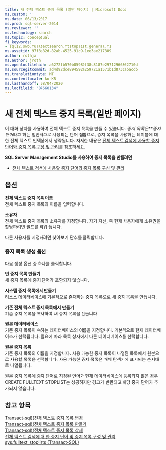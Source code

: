 ```yaml
---
title: 새 전체 텍스트 중지 목록 (일반 페이지) | Microsoft Docs
ms.custom: ''
ms.date: 06/13/2017
ms.prod: sql-server-2014
ms.reviewer: ''
ms.technology: search
ms.topic: conceptual
f1_keywords:
- sql12.swb.fulltextsearch.ftstoplist.general.f1
ms.assetid: 97f8e82d-82ab-4525-91c9-1ee3ae217309
author: rothja
ms.author: jroth
ms.openlocfilehash: a6272fb570b85989f38c8187e29712966862710d
ms.sourcegitcommit: ad4d92dce894592a259721a1571b1d8736abacdb
ms.translationtype: MT
ms.contentlocale: ko-KR
ms.lasthandoff: 08/04/2020
ms.locfileid: "87660134"
---
```

# <a name="new-full-text-stoplist-general-page"></a>새 전체 텍스트 중지 목록(일반 페이지)
  이 대화 상자를 사용하여 전체 텍스트 중지 목록을 만들 수 있습니다. *중지 목록은**중지 단어*라고 하는 일반적으로 사용되는 단어 집합으로, 중지 목록을 사용하는 테이블에 대한 전체 텍스트 인덱싱에서 생략됩니다. 자세한 내용은 [전체 텍스트 검색에 사용할 중지 단어와 중지 목록 구성 및 관리](../relational-databases/search/full-text-search.md)를 참조하세요.  
  
 **SQL Server Management Studio를 사용하여 중지 목록을 만들려면**  
  
-   [전체 텍스트 검색에 사용할 중지 단어와 중지 목록 구성 및 관리](../relational-databases/search/full-text-search.md)  
  
## <a name="options"></a>옵션  
 **전체 텍스트 중지 목록 이름**  
 전체 텍스트 중지 목록의 이름을 입력합니다.  
  
 **소유자**  
 전체 텍스트 중지 목록의 소유자를 지정합니다. 자기 자신, 즉 현재 사용자에게 소유권을 할당하려면 필드를 비워 둡니다.  
  
 다른 사용자를 지정하려면 찾아보기 단추를 클릭합니다.  
  
### <a name="create-stoplist-options"></a>중지 목록 생성 옵션  
 다음 생성 옵션 중 하나를 클릭합니다.  
  
 **빈 중지 목록 만들기**  
 새 중지 목록에 중지 단어가 포함되지 않습니다.  
  
 **시스템 중지 목록에서 만들기**  
 [리소스 데이터베이스](../relational-databases/databases/resource-database.md)에 기본적으로 존재하는 중지 목록으로 새 중지 목록을 만듭니다.  
  
 **기존 전체 텍스트 중지 목록에서 만들기**  
 기존 중지 목록을 복사하여 새 중지 목록을 만듭니다.  
  
 **원본 데이터베이스**  
 기존 중지 목록이 속하는 데이터베이스의 이름을 지정합니다. 기본적으로 현재 데이터베이스가 선택됩니다. 필요에 따라 목록 상자에서 다른 데이터베이스를 선택합니다.  
  
 **원본 중지 목록**  
 기존 중지 목록의 이름을 지정합니다. 사용 가능한 중지 목록이 나열된 목록에서 원본으로 사용할 목록을 선택합니다. 사용 가능한 중지 목록은 개체 탐색기에 표시되는 순서대로 나열됩니다.  
  
 원본 중지 목록에 중지 단어로 지정된 언어가 현재 데이터베이스에 등록되지 않은 경우 CREATE FULLTEXT STOPLIST는 성공하지만 경고가 반환되고 해당 중지 단어가 추가되지 않습니다.  
  
## <a name="see-also"></a>참고 항목  
 [Transact-sql&#41;&#40;전체 텍스트 중지 목록 변경](/sql/t-sql/statements/alter-fulltext-stoplist-transact-sql)   
 [Transact-sql&#41;&#40;전체 텍스트 중지 목록 만들기](/sql/t-sql/statements/create-fulltext-stoplist-transact-sql)   
 [Transact-sql&#41;&#40;전체 텍스트 중지 목록 삭제](/sql/t-sql/statements/drop-fulltext-stoplist-transact-sql)   
 [전체 텍스트 검색에 대 한 중지 단어 및 중지 목록 구성 및 관리](../relational-databases/search/full-text-search.md)   
 [sys.fulltext_stoplists &#40;Transact-SQL&#41;](/sql/relational-databases/system-catalog-views/sys-fulltext-stoplists-transact-sql)  
  
  
